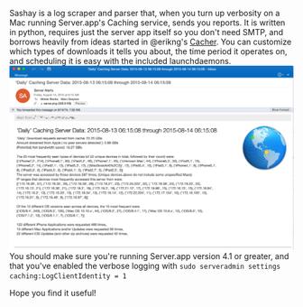 Sashay is a log scraper and parser that, when you turn up verbosity on a Mac running Server.app's Caching service, sends you reports. It is written in python, requires just the server app itself so you don't need SMTP, and borrows heavily from ideas started in @erikng's [Cacher](https://github.com/erikng/Cacher). You can customize which types of downloads it tells you about, the time period it operates on, and scheduling it is easy with the included launchdaemons.
![Example sashay report](sashay.png)
You should make sure you're running Server.app version 4.1 or greater, and that you've enabled the verbose logging with ```sudo serveradmin settings caching:LogClientIdentity = 1```

Hope you find it useful!
